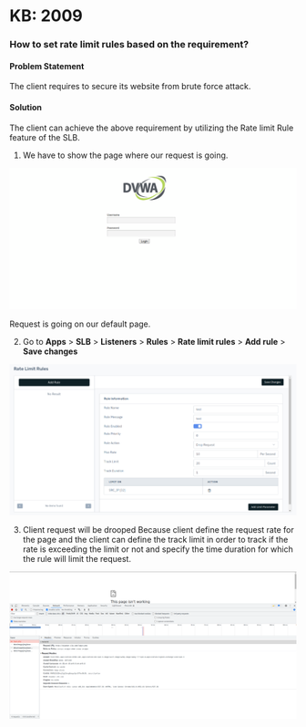 # KB: 2009

### **How to set rate limit rules based on the requirement?**

#### **Problem Statement**

The client requires to secure its website from brute force attack.

#### **Solution**

The client can achieve the above requirement by utilizing the Rate limit Rule feature of the SLB.

1. We have to show the page where our request is going.

![](/img/adc/v6/kb/adc10.1.png)

Request is going on our default page.

2. Go to **Apps** > **SLB** > **Listeners** > **Rules** > **Rate limit rules** > **Add rule** > **Save changes**

![](/img/adc/v8/kb/kb_2009_rate_limit.png)

3. Client request will be drooped Because client define the request rate for the page and the client can define the track limit in order to track if the rate is exceeding the limit or not and specify the time duration for which the rule will limit the request.

![](/img/adc/v6/kb/adc10.3.png)

